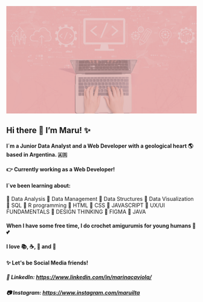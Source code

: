  ![header](https://github.com/maruilta/maruilta/blob/main/master/header_tech_pink.png)

## Hi there 👋 I’m  Maru! :sparkles:
#### I´m a Junior Data Analyst and a Web Developer with a geological heart :earth_americas: based in Argentina. 🇦🇷
#### :point_right: Currently working as a Web Developer!

#### I´ve been learning about:
 :pushpin: Data Analysis
 :pushpin: Data Management
 :pushpin: Data Structures
 :pushpin: Data Visualization
 :pushpin: SQL
 :pushpin: R programming
 :pushpin: HTML 
 :pushpin: CSS
 :pushpin: JAVASCRIPT
 :pushpin: UX/UI FUNDAMENTALS
 :pushpin: DESIGN THINKING
 :pushpin: FIGMA
 :pushpin: JAVA
 

#### When I have some free time, I do crochet amigurumis for young humans :baby: :two_hearts:
#### I love :books:, :coffee:, :chocolate_bar: and :icecream:

#### :sparkles: Let's be Social Media friends! 
##### :school_satchel: LinkedIn: https://www.linkedin.com/in/marinacaviola/
##### :camera: Instagram: https://www.instagram.com/maruilta









